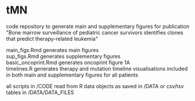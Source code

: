 # tMN
code repository to generate main and supplementary figures for publication "Bone marrow surveillance of pediatric cancer survivors identifies clones that predict therapy-related leukemia"  

main_figs.Rmd generates main figures  
sup_figs.Rmd generates supplementary figures  
basic_oncoprint.Rmd generates oncoprint figure 1A  
timelines.R generates therapy and mutation timeline visualisations included in both main and supplementary figures for all patients  

all scripts in /CODE read from R data objects as saved in /DATA or csv/tsv tables in /DATA/DATA_FILES

